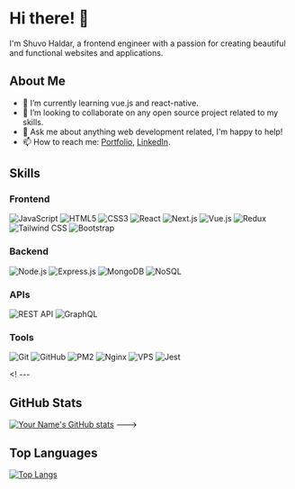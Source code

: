 # Hi there! 👋

I'm Shuvo Haldar, a frontend engineer with a passion for creating beautiful and functional websites and applications.

## About Me
- 🌱 I’m currently learning vue.js and react-native.
- 👯 I’m looking to collaborate on any open source project related to my skills.
- 💬 Ask me about anything web development related, I'm happy to help!
- 📫 How to reach me: [Portfolio](https://www.shuvohaldar.com/), [LinkedIn](https://www.linkedin.com/in/shuvo-haldar/).


## Skills
### Frontend
![JavaScript](https://img.shields.io/badge/-JavaScript-black?style=flat-square&logo=javascript)
![HTML5](https://img.shields.io/badge/-HTML5-E34F26?style=flat-square&logo=html5&logoColor=white)
![CSS3](https://img.shields.io/badge/-CSS3-1572B6?style=flat-square&logo=css3)
![React](https://img.shields.io/badge/-React-black?style=flat-square&logo=react)
![Next.js](https://img.shields.io/badge/-Next.js-000000?style=flat-square&logo=next.js)
![Vue.js](https://img.shields.io/badge/-Vue.js-4FC08D?style=flat-square&logo=vue.js&logoColor=white)
![Redux](https://img.shields.io/badge/-Redux-764ABC?style=flat-square&logo=redux&logoColor=white)
![Tailwind CSS](https://img.shields.io/badge/-Tailwind_CSS-38B2AC?style=flat-square&logo=tailwind-css&logoColor=white)
![Bootstrap](https://img.shields.io/badge/-Bootstrap-61DBFB?style=flat-square&logo=bootstrap&logoColor=white)

### Backend
![Node.js](https://img.shields.io/badge/-Node.js-000?style=flat-square&logo=Node.js)
![Express.js](https://img.shields.io/badge/-Express.js-00af0f?style=flat-square&logo=express&logoColor=white)
![MongoDB](https://img.shields.io/badge/-MongoDB-black?style=flat-square&logo=mongodb)
![NoSQL](https://img.shields.io/badge/-NoSQL-4DB33D?style=flat-square&logo=mongodb&logoColor=white)


### APIs
![REST API](https://img.shields.io/badge/-REST_API-000000?style=flat-square)
![GraphQL](https://img.shields.io/badge/-GraphQL-E10098?style=flat-square&logo=graphql&logoColor=white)

### Tools
![Git](https://img.shields.io/badge/-Git-F05032?style=flat-square&logo=git&logoColor=ffffff)
![GitHub](https://img.shields.io/badge/-GitHub-181717?style=flat-square&logo=github)
![PM2](https://img.shields.io/badge/-PM2-yellowgreen?style=flat-square&logo=pm2&logoColor=blue)
![Nginx](https://img.shields.io/badge/-Nginx-000?style=flat-square&logo=nginx&logoColor=green)
![VPS](https://img.shields.io/badge/-VPS-61DBFB?style=flat-square&logo=linux&logoColor=blue)
![Jest](https://img.shields.io/badge/-Jest-ff8080?style=flat-square&logo=jest&logoColor=blue)

 <! ---  
## GitHub Stats
[![Your Name's GitHub stats](https://github-readme-stats.vercel.app/api?username=shuvo-h&show_icons=true&theme=radical)](https://github.com/shuvo-h/github-readme-stats)
--->

## Top Languages
[![Top Langs](https://github-readme-stats.vercel.app/api/top-langs/?username=shuvo-h&layout=compact&theme=radical)](https://github.com/shuvo-h/github-readme-stats)
